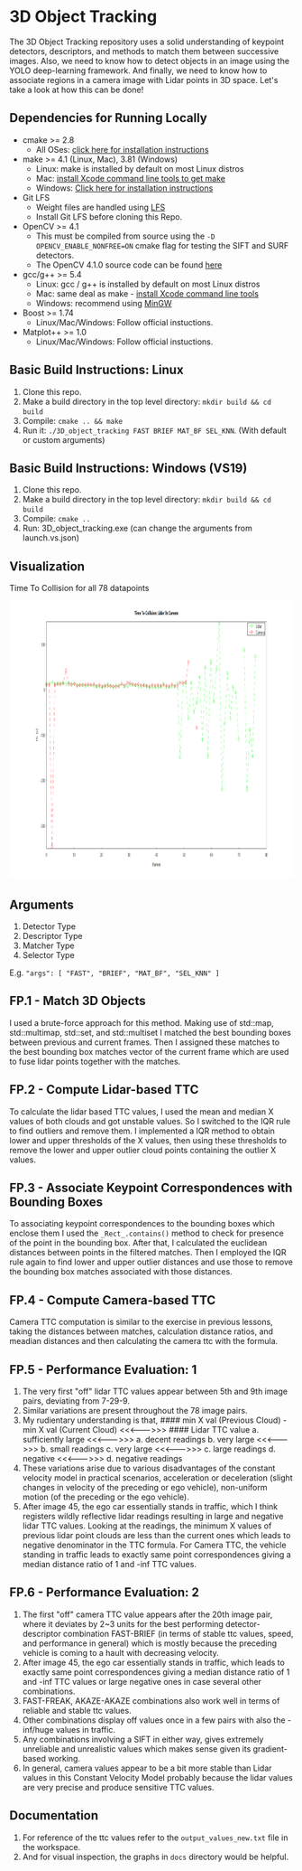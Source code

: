 # 3D Object Tracking

The 3D Object Tracking repository uses a solid understanding of keypoint detectors, descriptors, and methods to match them between successive images. 
Also, we need to know how to detect objects in an image using the YOLO deep-learning framework.
And finally, we need to know how to associate regions in a camera image with Lidar points in 3D space. Let's take a look at how this can be done!

## Dependencies for Running Locally
* cmake >= 2.8
  * All OSes: [click here for installation instructions](https://cmake.org/install/)
* make >= 4.1 (Linux, Mac), 3.81 (Windows)
  * Linux: make is installed by default on most Linux distros
  * Mac: [install Xcode command line tools to get make](https://developer.apple.com/xcode/features/)
  * Windows: [Click here for installation instructions](http://gnuwin32.sourceforge.net/packages/make.htm)
* Git LFS
  * Weight files are handled using [LFS](https://git-lfs.github.com/)
  * Install Git LFS before cloning this Repo.
* OpenCV >= 4.1
  * This must be compiled from source using the `-D OPENCV_ENABLE_NONFREE=ON` cmake flag for testing the SIFT and SURF detectors.
  * The OpenCV 4.1.0 source code can be found [here](https://github.com/opencv/opencv/tree/4.1.0)
* gcc/g++ >= 5.4
  * Linux: gcc / g++ is installed by default on most Linux distros
  * Mac: same deal as make - [install Xcode command line tools](https://developer.apple.com/xcode/features/)
  * Windows: recommend using [MinGW](http://www.mingw.org/)
* Boost >= 1.74
  * Linux/Mac/Windows: Follow official instuctions.
* Matplot++ >= 1.0
  * Linux/Mac/Windows: Follow official instuctions.

## Basic Build Instructions: Linux

1. Clone this repo.
2. Make a build directory in the top level directory: `mkdir build && cd build`
3. Compile: `cmake .. && make`
4. Run it: `./3D_object_tracking FAST BRIEF MAT_BF SEL_KNN`. (With default or custom arguments)

## Basic Build Instructions: Windows (VS19)

1. Clone this repo.
2. Make a build directory in the top level directory: `mkdir build && cd build`
3. Compile: `cmake ..`
4. Run: 3D_object_tracking.exe (can change the arguments from launch.vs.json)

## Visualization

Time To Collision for all 78 datapoints

<img src="docs/graphs_entire_dataset/ttc_lidar_camera_FAST_BRISK.PNG" width="960" height="493" />


## Arguments

1. Detector Type
2. Descriptor Type
3. Matcher Type
4. Selector Type

E.g. `"args": [
        "FAST",
        "BRIEF",
        "MAT_BF",
        "SEL_KNN"
      ]`

## FP.1 - Match 3D Objects

I used a brute-force approach for this method. Making use of std::map, std::multimap, std::set, and std::multiset I matched the best bounding boxes between previous and current frames.
Then I assigned these matches to the best bounding box matches vector of the current frame which are used to fuse lidar points together with the matches.

## FP.2 - Compute Lidar-based TTC

To calculate the lidar based TTC values, I used the mean and median X values of both clouds and got unstable values. So I switched to the IQR rule to find outliers and remove them.
I implemented a IQR method to obtain lower and upper thresholds of the X values, then using these thresholds to remove the lower and upper outlier cloud points containing the 
outlier X values.

## FP.3 - Associate Keypoint Correspondences with Bounding Boxes

To associating keypoint correspondences to the bounding boxes which enclose them I used the `_Rect_.contains()` method to check for presence of the point in the bounding box. 
After that, I calculated the euclidean distances between points in the filtered matches. Then I employed the IQR rule again to find lower and upper outlier distances and use
those to remove the bounding box matches associated with those distances.

## FP.4 - Compute Camera-based TTC

Camera TTC computation is similar to the exercise in previous lessons, taking the distances between matches, calculation distance ratios, and meadian distances and then calculating the 
camera ttc with the formula.

## FP.5 - Performance Evaluation: 1

1. The very first "off" lidar TTC values appear between 5th and 9th image pairs, deviating from 7-29-9.
2. Similar variations are present throughout the 78 image pairs.
3. My rudientary understanding is that,
					#### min X val (Previous Cloud) - min X val (Current Cloud)	        <<<--->>>	        #### Lidar TTC value
					a. sufficiently large                                      	        <<<--->>>	 	a. decent readings
					b. very large                                              	        <<<--->>>	 	b. small readings
					c. very large                                              	        <<<--->>>	 	c. large readings
					d. negative                                                	        <<<--->>>	 	d. negative readings
4. These variations arise due to various disadvantages of the constant velocity model in practical scenarios, acceleration or deceleration (slight changes in velocity of the preceding or ego vehicle),
   non-uniform motion (of the preceding or the ego vehicle).
3. After image 45, the ego car essentially stands in traffic, which I think registers wildly reflective lidar readings resulting in large and negative lidar TTC values. Looking at the readings,
   the minimum X values of previous lidar point clouds are less than the current ones which leads to negative denominator in the TTC formula.
   For Camera TTC, the vehicle standing in traffic leads to exactly same point correspondences giving a median distance ratio of 1 and -inf TTC values.

## FP.6 - Performance Evaluation: 2

1. The first "off" camera TTC value appears after the 20th image pair, where it deviates by 2~3 units for the best performing detector-descriptor combination FAST-BRIEF (in terms of stable ttc values,
   speed, and performance in general) which is mostly because the preceding vehicle is coming to a hault with decreasing velocity.
2. After image 45, the ego car essentially stands in traffic, which leads to exactly same point correspondences giving a median distance ratio of 1 and -inf TTC values or large negative ones in case
   several other combinations.
3. FAST-FREAK, AKAZE-AKAZE combinations also work well in terms of reliable and stable ttc values.
4. Other combinations display off values once in a few pairs with also the -inf/huge values in traffic.
5. Any combinations involving a SIFT in either way, gives extremely unreliable and unrealistic values which makes sense given its gradient-based working.
6. In general, camera values appear to be a bit more stable than Lidar values in this Constant Velocity Model probably because the lidar values are very precise and produce sensitive TTC values.

## Documentation

1. For reference of the ttc values refer to the `output_values_new.txt` file in the workspace.
2. And for visual inspection, the graphs in `docs` directory would be helpful.